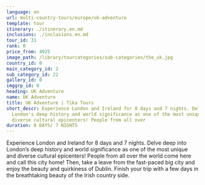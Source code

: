```yaml
---
language: en
url: multi-country-tours/europe/uk-adventure
template: tour
itinerary: ./itinerary.en.md
inclusions: ./inclusions.en.md
tour_id: 31
rank: 0
price_from: 4925
image_path: /library/tourcategories/sub-categories/the_uk.jpg
country_id: 0
main_category_id: 2
sub_category_id: 22
gallery_id: 0
imggrp_id: 0
heading: UK Adventure
name: UK Adventure
title: UK Adventure | Tika Tours
short_descr: Experience London and Ireland for 8 days and 7 nights. Delve deep into
  London's deep history and world significance as one of the most unique and
  diverse cultural epicenters! People from all over
duration: 8 DAYS/ 7 NIGHTS
---
```

Experience London and Ireland for 8 days and 7 nights. Delve deep into London’s deep
history and world significance as one of the most unique and diverse cultural epicenters!
People from all over the world come here and call this city home! Then, take a leave
from the fast\-paced big city and enjoy the beauty and quirkiness of Dublin. Finish
your trip with a few days in the breathtaking beauty of the Irish country side.
